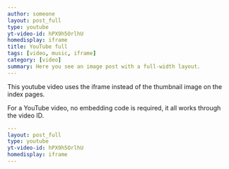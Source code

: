 ```yaml
---
author: someone
layout: post_full
type: youtube
yt-video-id: hPX9h5OrlhU
homedisplay: iframe
title: YouTube full
tags: [video, music, iframe]
category: [video]
summary: Here you see an image post with a full-width layout. 
---
```

This youtube video uses the iframe instead of the thumbnail image on the index pages.

For a YouTube video, no embedding code is required, it all works through the video ID.

```yml
---
layout: post_full
type: youtube
yt-video-id: hPX9h5OrlhU
homedisplay: iframe
---
```